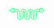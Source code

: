 <a href="http://marii.info"><img src="https://raw.githubusercontent.com/mnyrop/mnyrop/master/snake.png" style="vertical-align: text-top;" height="25"/></a>
